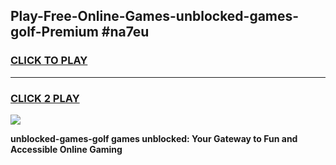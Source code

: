 
## Play-Free-Online-Games-unblocked-games-golf-Premium #na7eu
<h3>
<a href="https://premium.freeplayer.one?title=unblocked-games-golf&ref=8M">CLICK TO PLAY</a></h3>
<hr>

<h3>
<a href="https://premium.freeplayer.one?title=unblocked-games-golf&ref=8M">CLICK 2 PLAY</a>
  
</h3>

<a href="https://premium.freeplayer.one?title=unblocked-games-golf&ref=8M"><img src="https://clearcache.store/games.png"></a>


**unblocked-games-golf games unblocked: Your Gateway to Fun and Accessible Online Gaming**
